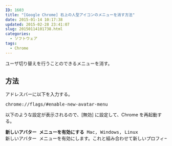 ```yaml
---
ID: 1603
title: "[Google Chrome] 右上の人型アイコンのメニューを消す方法"
date: 2015-01-14 10:17:38
updated: 2015-02-28 23:41:07
slug: 20150114101738.html
categories:
  - ソフトウェア
tags:
  - Chrome
---
```


ユーザ切り替えを行うことのできるメニューを消す。

<!--more-->
<h2>方法</h2>
アドレスバーに以下を入力する。
<pre>chrome://flags/#enable-new-avatar-menu</pre>

以下のような設定が表示されるので、[無効] に設定して、Chrome を再起動する。

<pre><b>新しいアバター メニューを有効にする</b> Mac, Windows, Linux
新しいアバター メニューを有効にします。これと組み合わせて新しいプロフィール管理を使用する場合は、新しいプロフィール管理のアバター メニューが表示されます。新しいプロフィール管理を使用しない場合は、以前と同じ機能を備えた新しいデザインのアバター メニューが表示されるのに加え、新しいプロフィール管理ユーザー インターフェースの利用を推奨するチュートリアル カードが上部に表示されます。 #enable-new-avatar-menu</pre>

